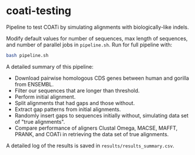 # coati-testing

Pipeline to test COATi by simulating alignments with biologically-like indels.

Modify default values for number of sequences, max length of sequences,
and number of parallel jobs in `pipeline.sh`. Run for full pipeline with:
```bash
bash pipeline.sh
```

A detailed summary of this pipeline:

- Download pairwise homologous CDS genes between human and gorilla from ENSEMBL.
- Filter our sequences that are longer than threshold.
- Perform initial alignment.
- Split alignments that had gaps and those without.
- Extract gap patterns from initial alignments.
- Randomly insert gaps to sequences initially without, simulating data set of
"true alignments".
- Compare performance of aligners Clustal Omega, MACSE, MAFFT, PRANK, and COATi
in retrieving the data set of true alignments.

A detailed log of the results is saved in `results/results_summary.csv`.
